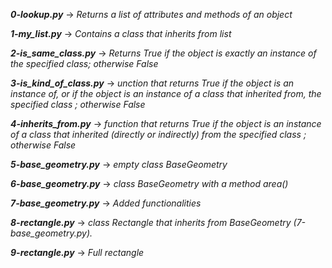 ***0-lookup.py*** -> *Returns a list of attributes and methods of an object*

***1-my_list.py*** -> *Contains a class that inherits from list*

***2-is_same_class.py*** -> *Returns True if the object is exactly an instance of the specified class; otherwise False*

***3-is_kind_of_class.py*** -> *unction that returns True if the object is an instance of, or if the object is an instance of a class that inherited from, the specified class ; otherwise False*

***4-inherits_from.py*** -> *function that returns True if the object is an instance of a class that inherited (directly or indirectly) from the specified class ; otherwise False*

***5-base_geometry.py*** -> *empty class BaseGeometry*

***6-base_geometry.py*** -> *class BaseGeometry with a method area()*

***7-base_geometry.py*** -> *Added functionalities*

***8-rectangle.py*** -> *class Rectangle that inherits from BaseGeometry (7-base_geometry.py).*

***9-rectangle.py*** -> *Full rectangle*
